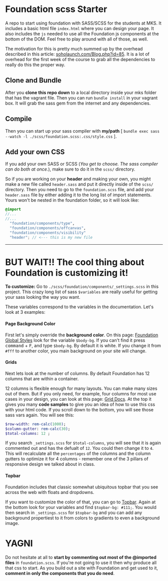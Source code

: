 # Foundation scss Starter


A repo to start using foundation with SASS/SCSS for the students at MKS. It includes a basic html file `index.html` where you can design your page.  It also includes the `js` needed to use all the Foundation js components at the bottom of the DOM. Feel free to play around with all of those, as well.

The motivation for this is pretty much summed up by the overhead described in this article: <a href="http://www.soholaunch.com/Blog.php?id=85" target="_blank">soholaunch.com/Blog.php?id=85</a>.  It is a lot of overhead for the first week of the course to grab all the dependencies to really do this the proper way.


## Clone and Bundle

After you **clone this repo down** to a local directory inside your mks folder that has the vagrant file.  Then you can run `bundle install` in your vagrant box.  It will grab the sass gem from the internet and any dependencies.


## Compile

Then you can start up your sass compiler with **my/path** [ `bundle exec sass --watch -l ./scss/foundation.scss:.css/style.css` ].


## Add your own CSS

If you add your own SASS or SCSS (_You get to choose. The sass compiler can do both at once._), make sure to do it in the `scss/` directory.  

So if you are working on your **header** and making your own, you might make a new file called `header.sass` and put it directly inside of the `scss/` directory.  Then you need to go to the `foundation.scss` file, and add your `header.sass` file by either adding it to the long list of import statements.  Yours won't be nested in the foundation folder, so it will look like:

```scss
@import
//...
//...
  "foundation/components/type",
  "foundation/components/offcanvas",
  "foundation/components/visibility"
  "header"; // <--- this is my new file
```


----


# BUT WAIT!! The cool thing about Foundation is customizing it!

**To customize:** Go to `./scss/foundation/components/_settings.scss` in this project.  This crazy long list of sass `$variables` are really useful for getting your sass looking the way you want.

These variables correspond to the variables in the documentation.  Let's look at 3 examples:

#### Page Background Color

First let's simply override the **background color**.  On this page: <a href="http://foundation.zurb.com/docs/components/global.html" target="_blank">Foundation Global Styles</a> look for the variable `$body-bg`.  If you can't find it press <kbd>command</kbd> + <kbd>F</kbd>, and type `$body-bg`.  By default it is white.  If you change it from `#fff` to another color, you main background on your site will change.

#### Grids

Next lets look at the number of columns.  By default Foundation has 12 columns that are within a container.

12 columns is flexible enough for many layouts.  You can make many sizes out of them.  But if you only need, for example, four columns for most use cases in your design, you can look at this page: <a href="http://foundation.zurb.com/docs/components/grid.html" target="_blank">Grid Docs</a>.  At the top it gives you many **code samples** to give you an idea of how to use this css with your html code.  If you scroll down to the bottom, you will see those sass vars again. You will see this:

```sass
$row-width: rem-calc(1000);
$column-gutter: rem-calc(30);
$total-columns: 12 ;
```

If you search `_settings.scss` for `$total-columns`, you will see that it is again commented out and has the defualt of `12`. You could then change it to `4`.  This will recalculate all the `percentages` of the columns and the column gutters to optimize it for 4 columns - remember one of the 3 pillars of responsive design we talked about in class.

#### Topbar

Foundation includes that classic somewhat ubiquitous topbar that you see across the web with floats and dropdowns.

If you want to customize the color of that, you can go to <a href="http://foundation.zurb.com/docs/components/topbar.html" target="_blank">Topbar</a>.  Again at the bottom look for your variables and find `$topbar-bg: #111;`.  You would then search in `_settings.scss` for `$topbar-bg` and you can add any background propertiest to it from colors to gradients to even a background image.



# YAGNI

Do not hesitate at all to **start by commenting out most of the @imported files** in `foundation.scss`.  If you're not going to use it then why produce all that css to start.  As you build out a site with Foundation and get used to it, **comment in only the components that you do need**.
